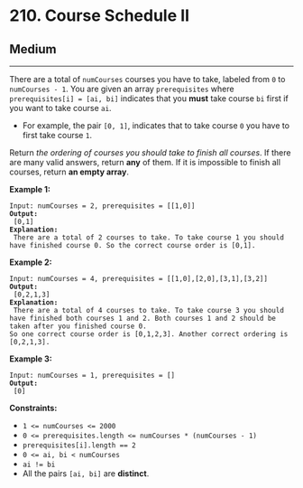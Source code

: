# 210. Course Schedule II

## Medium

***

There are a total of `numCourses` courses you have to take, labeled from `0` to `numCourses - 1`. You are given an array `prerequisites` where `prerequisites[i] = [ai, bi]` indicates that you **must** take course `bi` first if you want to take course `ai`.

* For example, the pair `[0, 1]`, indicates that to take course `0` you have to first take course `1`.

Return _the ordering of courses you should take to finish all courses_. If there are many valid answers, return **any** of them. If it is impossible to finish all courses, return **an empty array**.

&#x20;

**Example 1:**

<pre><code>Input: numCourses = 2, prerequisites = [[1,0]]
<strong>Output:
</strong> [0,1]
<strong>Explanation:
</strong> There are a total of 2 courses to take. To take course 1 you should have finished course 0. So the correct course order is [0,1].</code></pre>

**Example 2:**

<pre><code>Input: numCourses = 4, prerequisites = [[1,0],[2,0],[3,1],[3,2]]
<strong>Output:
</strong> [0,2,1,3]
<strong>Explanation:
</strong> There are a total of 4 courses to take. To take course 3 you should have finished both courses 1 and 2. Both courses 1 and 2 should be taken after you finished course 0.
So one correct course order is [0,1,2,3]. Another correct ordering is [0,2,1,3].</code></pre>

**Example 3:**

<pre><code>Input: numCourses = 1, prerequisites = []
<strong>Output:
</strong> [0]</code></pre>

&#x20;

**Constraints:**

* `1 <= numCourses <= 2000`
* `0 <= prerequisites.length <= numCourses * (numCourses - 1)`
* `prerequisites[i].length == 2`
* `0 <= ai, bi < numCourses`
* `ai != bi`
* All the pairs `[ai, bi]` are **distinct**.
